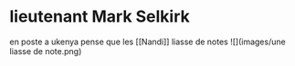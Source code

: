 # lieutenant Mark Selkirk

en poste a ukenya
pense que les [[Nandi]] 
 liasse de notes ![](images/une liasse de note.png)   